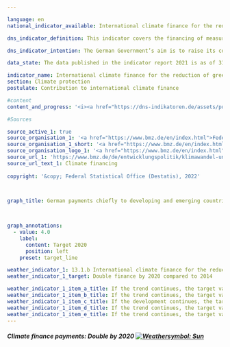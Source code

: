 ```yaml
---

language: en    
national_indicator_available: International climate finance for the reduction of greenhouse gases and adaptation to climate change    

dns_indicator_definition: This indicator covers the financing of measures to reduce greenhouse gases, adapt to climate change and/or take climate-related action to preserve biodiversity and protect forests (specifically, projects for the conservation and sustainable management of forests as well as reforestation within the REDD+ framework). The measures chiefly take place in developing and emerging countries and are financed using German budgetc funds (including grant elements of development loans).    

dns_indicator_intention: The German Government’s aim is to raise its contribution to international climate finance to EUR 4 billion from public funds and grant elements of development loans by 2020, thereby doubling the target value for 2014, which was EUR 2 billion. In the decisions contained in the Addendum to the Paris Agreement, the industrialised countries reaffirmed their 2009 commitment to collectively provide USD 100 billion from public funds and from private sources mobilised by public funds, every year from 2020 to 2025, for work to mitigate and adapt to climate change in developing countries.    

data_state: The data published in the indicator report 2021 is as of 31.12.2020. The data shown on the DNS-Online-Platform is updated regularly, so that more current data may be available online than published in the indicator report 2021.    

indicator_name: International climate finance for the reduction of greenhouse gases and adaptation to climate change    
section: Climate protection    
postulate: Contribution to international climate finance    

#content     
content_and_progress: '<i><a href="https://dns-indikatoren.de/assets/publications/reports/en/2021.pdf">Text from the Indicator Report 2021 </a></i><br>The data for this indicator are derived from reporting carried out under the EU Regulation on a mechanism for monitoring greenhouse gas emissions. The source of the annually collected data is the Federal Ministry for Economic Cooperation and Development, which also reports in this context on climate finance from other federal ministries. In the case of bilateral climate finance, expenditure is calculated on the basis of funds allocated; in the case of multilateral climate finance and contributions to energy and climate funds, it is calculated on the basis of funds actually paid. The indicator also includes climate finance that is attributed to donors pro rata on the basis of their contributions to multilateral funds managed by development banks. As climate finance primarily benefits developing countries, it is considered to be part of official development expenditure (see indicator 17.1).<br>In 2019, Germany committed or provided EUR 4.34 billion in public funds for international climate finance for the reduction of greenhouse gases and adaptation to climate change. Compared with the previous year, when climate finance amounted to EUR 3.37 billion, this represents an increase of 29%. The target for 2020 – to reach EUR 4 billion – was thus met a year early. In 2019, 44% of climate finance went to fund projects to reduce emissions, while 25% went towards adaptation to climate change. The remaining 31% was used to finance horizontal measures. As the horizontal measures serve both the reduction and adaptation efforts, the final split in 2019, as in previous years, shows more funds being used for emissions reduction (59%) than for adaptation (41%).<br>14% of climate finance, or EUR 588 million, was provided through multilateral channels in 2019. EUR 248 million of that can be attributed to Germany on the basis of the climate-related shares of Germany’s contributions to multilateral development banks, the Global Environment Facility and the International Fund for Agricultural Development. Germany provides the remaining EUR 340 million through multilateral institutions and contributions to international climate funds.<br>In addition to official climate finance from public funds, Kreditanstalt für Wiederaufbau (KfW) and DEG (Deutsche Investitions- und Entwicklungsgesellschaft) also provide climate-related loans with funds from the market. These represent mobilised public climate finance and are not included in the indicator. In 2019, the resources mobilised in this way amounted to approximately EUR 2.47 billion, compared with EUR 3.25 billion the previous year. Here too, more funding went towards emissions reduction (86%) than adaptation (14%).'    

#Sources    

source_active_1: true
source_organisation_1: '<a href="https://www.bmz.de/en/index.html">Federal Ministry for Economic Cooperation and Development</a>'
source_organisation_1_short: '<a href="https://www.bmz.de/en/index.html">Federal Ministry for Economic Cooperation and Development</a>'
source_organisation_logo_1: '<a href="https://www.bmz.de/en/index.html"><img src="https://dnsUpgradeEnvironment.github.io/dns-indicators/en/public/OrgImgDe/bmz.png" alt="Federal Ministry for Economic Cooperation and Development" title=" Click here to visit the homepage of the organizationFederal Ministry for Economic Cooperation and Development" style="height:60px; width:148px; border: transparent"/></a>'
source_url_1: 'https://www.bmz.de/de/entwicklungspolitik/klimawandel-und-entwicklung/klimafinanzierung'
source_url_text_1: Climate financing
    
copyright: '&copy; Federal Statistical Office (Destatis), 2022'    

    

graph_title: German payments chiefly to developing and emerging countries for climate finance    

    

graph_annotations:
  - value: 4.0
    label:
      content: Target 2020
      position: left
    preset: target_line            

weather_indicator_1: 13.1.b International climate finance for the reduction of greenhouse gases and adaptation to climate change
weather_indicator_1_target: Double finance by 2020 compared to 2014

weather_indicator_1_item_a_title: If the trend continues, the target value would be reached or missed by less than 5% of the difference between the target value and the current value.
weather_indicator_1_item_b_title: If the trend continues, the target value would be reached or missed by less than 5% of the difference between the target value and the current value.
weather_indicator_1_item_c_title: If the development continues, the target would probably be missed by at least 5%, but by a maximum of 20% of the difference between the target value and the current value.
weather_indicator_1_item_d_title: If the trend continues, the target value would be reached or missed by less than 5% of the difference between the target value and the current value.
weather_indicator_1_item_e_title: If the trend continues, the target value would be reached or missed by less than 5% of the difference between the target value and the current value.    
---
```



<div>
  <div class="my-header">
    <h5>Climate finance payments: Double by 2020
      <a href="https://dnsUpgradeEnvironment.github.io/dns-indicators/en/status"><img src="https://g205sdgs.github.io/sdg-indicators/public/Wettersymbole/Sonne.png" title="If the trend continues, the target value would be reached or missed by less than 5% of the difference between the target value and the current value." alt="Weathersymbol: Sun"/>
      </a>
    </h5>
  </div>
  <div class="my-header-note">
  </div>
</div>